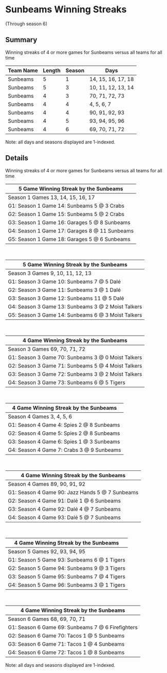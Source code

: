 # Sunbeams Winning Streaks
(Through season 6)
## Summary



Winning streaks of 4 or more games for Sunbeams versus all teams for all time



| Team Name | Length | Season | Days |
| ----- | ----- | ----- | ----- |
| Sunbeams                       | 5          | 1          | 14, 15, 16, 17, 18 |
| Sunbeams                       | 5          | 3          | 10, 11, 12, 13, 14 |
| Sunbeams                       | 4          | 3          | 70, 71, 72, 73 |
| Sunbeams                       | 4          | 4          | 4, 5, 6, 7 |
| Sunbeams                       | 4          | 4          | 90, 91, 92, 93 |
| Sunbeams                       | 4          | 5          | 93, 94, 95, 96 |
| Sunbeams                       | 4          | 6          | 69, 70, 71, 72 |




Note: all days and seasons displayed are 1-indexed.

## Details


Winning streaks of 4 or more games for Sunbeams versus all teams for all time

| 5 Game Winning Streak by the Sunbeams |
| ----- |
| Season 1 Games 13, 14, 15, 16, 17 |
| G1: Season 1 Game 14: Sunbeams 5  @  3 Crabs |
| G2: Season 1 Game 15: Sunbeams 5  @  2 Crabs |
| G3: Season 1 Game 16: Garages 5  @  8 Sunbeams |
| G4: Season 1 Game 17: Garages 8  @ 11 Sunbeams |
| G5: Season 1 Game 18: Garages 5  @  6 Sunbeams |

<br />

| 5 Game Winning Streak by the Sunbeams |
| ----- |
| Season 3 Games 9, 10, 11, 12, 13 |
| G1: Season 3 Game 10: Sunbeams 7  @  5 Dalé |
| G2: Season 3 Game 11: Sunbeams 3  @  1 Dalé |
| G3: Season 3 Game 12: Sunbeams 11 @  5 Dalé |
| G4: Season 3 Game 13: Sunbeams 3  @  2 Moist Talkers |
| G5: Season 3 Game 14: Sunbeams 6  @  3 Moist Talkers |

<br />

| 4 Game Winning Streak by the Sunbeams |
| ----- |
| Season 3 Games 69, 70, 71, 72 |
| G1: Season 3 Game 70: Sunbeams 3  @  0 Moist Talkers |
| G2: Season 3 Game 71: Sunbeams 5  @  4 Moist Talkers |
| G3: Season 3 Game 72: Sunbeams 3  @  2 Moist Talkers |
| G4: Season 3 Game 73: Sunbeams 6  @  5 Tigers |

<br />

| 4 Game Winning Streak by the Sunbeams |
| ----- |
| Season 4 Games 3, 4, 5, 6 |
| G1: Season 4 Game 4: Spies 2  @  8 Sunbeams |
| G2: Season 4 Game 5: Spies 2  @  8 Sunbeams |
| G3: Season 4 Game 6: Spies 1  @  3 Sunbeams |
| G4: Season 4 Game 7: Crabs 3  @  9 Sunbeams |

<br />

| 4 Game Winning Streak by the Sunbeams |
| ----- |
| Season 4 Games 89, 90, 91, 92 |
| G1: Season 4 Game 90: Jazz Hands 5  @  7 Sunbeams |
| G2: Season 4 Game 91: Dalé 1  @  6 Sunbeams |
| G3: Season 4 Game 92: Dalé 4  @  7 Sunbeams |
| G4: Season 4 Game 93: Dalé 5  @  7 Sunbeams |

<br />

| 4 Game Winning Streak by the Sunbeams |
| ----- |
| Season 5 Games 92, 93, 94, 95 |
| G1: Season 5 Game 93: Sunbeams 6  @  1 Tigers |
| G2: Season 5 Game 94: Sunbeams 9  @  3 Tigers |
| G3: Season 5 Game 95: Sunbeams 7  @  4 Tigers |
| G4: Season 5 Game 96: Sunbeams 3  @  1 Tigers |

<br />

| 4 Game Winning Streak by the Sunbeams |
| ----- |
| Season 6 Games 68, 69, 70, 71 |
| G1: Season 6 Game 69: Sunbeams 7  @  6 Firefighters |
| G2: Season 6 Game 70: Tacos 1  @  5 Sunbeams |
| G3: Season 6 Game 71: Tacos 1  @  4 Sunbeams |
| G4: Season 6 Game 72: Tacos 1  @  8 Sunbeams |



Note: all days and seasons displayed are 1-indexed.

